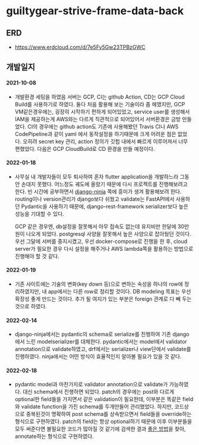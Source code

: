 # guiltygear-strive-frame-data-back

## ERD

- https://www.erdcloud.com/d/7e5Fy5Gw23TPBzGWC

## 개발일지

#### 2021-10-08

- 개발환경 세팅을 하였음 서버는 GCP, CI는 github Action, CD는 GCP Cloud Build를 사용하기로 하였다.
  둘다 처음 활용해 보는 기술이라 좀 헤맸지만, GCP VM같은경우에는, 굉장히 시작하기 편하게 되어있었고,
  service user를 생성해서 IAM을 제공하는게 AWS와는 다르게 직관적으로 되어있어서 서버환경은 금방 만들었다.
  CI의 경우에는 github action도 기존에 사용해봤던 Travis CI나 AWS CodePipeline과 같이 yaml 에서 동작설정을 하기때문에 크게 어려운 점은 없었다.
  오히려 secret key 관리, action 정의가 깃헙 내에서 빠르게 이루어져서 너무 편했었다.
  다음은 GCP CloudBuild로 CD 환경을 만들 예정이다.

#### 2022-01-18

- 사무실 내 개발자들이 모두 퇴사하여 혼자 flutter application을 개발하느라 그동안 손대지 못했다.
  어느정도 궤도에 올랐기 때문에 다시 프로젝트를 진행해보려고 한다.
  빈 시간에 공부하면서 [django-ninja](https://django-ninja.rest-framework.com) 쪽에 흥미가 생겨 활용해보려 한다.
  routing이나 version관리가 django보다 쉬웠고 validate는 FastAPI에서 사용하던 Pydantic을 사용하기 때문에,
  django-rest-framework serializer보다 높은 성능을 기대할 수 있다.

  GCP 같은 경우엔, db설정을 잘못해서 아무 접속도 없는데 유지비만 한달에 30만원이 나오게 되었다.
  postgresql 사양을 잘못해서 높은 사양으로 잡아뒀던 것이다.
  우선 그달에 서버를 중지시켰고, 우선 docker-compose로 진행을 한 후, cloud server가 필요한 경우 다시 설정을 해주거나 AWS lambda쪽을 활용하는 방법으로 진행해야 할 것 같다.

#### 2022-01-19

- 기존 사이트에는 기술의 변화(key down 등)으로 변하는 속성을 하나의 row에 정리하였지만, 내 app에서는 다른 row로 정리할 것이다.
  DB modeling 목표는 우선 확장성 좋게 만드는 것이다. 추가 될 여지가 있는 부분은 foreign 관계로 다 빼 두는 것으로 하였다.

#### 2022-02-14

- django-ninja에서는 pydantic의 schema로 serialize를 진행하여 기존 django에서 느린 modelserializer를 대체한다.
  pydantic에서는 model에서 validator annotation으로 validate하였고, drf에서는 serializer나 view단에서 validate를 진행하였다.
  ninja에서는 어떤 방식이 효율적인지 알아볼 필요가 있을 것 같다.

#### 2022-02-18

- pydantic model과 마찬가지로 validator annotation으로 validate가 가능하였다. 대신 schema에서 진행하면 되었다.
  patch의 경우에는 post와 다르게 optional한 field들을 가지면서 같은 validation이 필요한데, 이부분은 똑같은 field와 validate function을 가진 schema를 두개만들어 관리했었다.
  하지만, 코드상으로 중복된것이 명확하여 post schema를 상속받으면서 field들을 override하는 형식으로 구현하였다.
  patch의 field는 항상 optional하기 때문에 이후 이부분들을 모두 써준다면 불필요한 코드가 많아질 것 같기에 검색한 결과 [좋은 방법](https://github.com/twozerostone/guiltygear-strive-frame-data-back/blob/dev/GGST_framedata/core/modules.py)을 찾아, annotate하는 형식으로 구현하였다.
